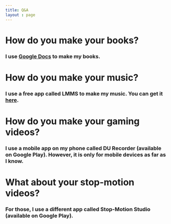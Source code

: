 ```yaml
---
title: Q&A
layout : page
---
```

<h1>How do you make your books?</h1>
<p><h3>I use <a href = "https://docs.google.com">Google Docs</a href> to make my books.</h3></p>
<p><h1>How do you make your music?</h1></p>
<p><h3>I use a free app called LMMS to make my music. You can get it <a href = "https://lmms.io">here</a href>.</h3></p>
<p><h1>How do you make your gaming videos?</h1></p>
<p><h3>I use a mobile app on my phone called DU Recorder (available on Google Play). However, it is only for mobile devices as far as I know.</p></h3>
<p><h1>What about your stop-motion videos?</h1></p>
<p><h3>For those, I use a different app called Stop-Motion Studio (available on Google Play).</h3>
